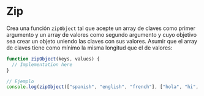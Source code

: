# Zip

Crea una función `zipObject` tal que acepte un array de claves como primer argumento y un array de valores como segundo argumento y cuyo objetivo sea crear un objeto uniendo las claves con sus valores.
Asumir que el array de claves tiene como mínimo la misma longitud que el de valores:

```javascript
function zipObject(keys, values) {
  // Implementation here
}

// Ejemplo
console.log(zipObject(["spanish", "english", "french"], ["hola", "hi", "salut"])); // {spanish: "hola", english: "hi", french: "salut"}
```
